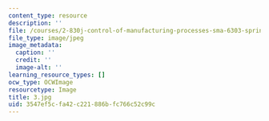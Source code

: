 ```yaml
---
content_type: resource
description: ''
file: /courses/2-830j-control-of-manufacturing-processes-sma-6303-spring-2008/3547ef5cfa42c221886bfc766c52c99c_3.jpg
file_type: image/jpeg
image_metadata:
  caption: ''
  credit: ''
  image-alt: ''
learning_resource_types: []
ocw_type: OCWImage
resourcetype: Image
title: 3.jpg
uid: 3547ef5c-fa42-c221-886b-fc766c52c99c
---
```

